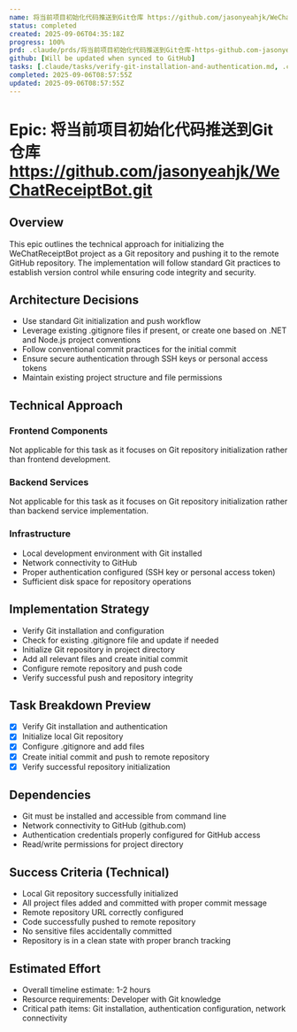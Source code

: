 ```yaml
---
name: 将当前项目初始化代码推送到Git仓库 https://github.com/jasonyeahjk/WeChatReceiptBot.git
status: completed
created: 2025-09-06T04:35:18Z
progress: 100%
prd: .claude/prds/将当前项目初始化代码推送到Git仓库-https-github.com-jasonyeahjk-WeChatReceiptBot.git.md
github: [Will be updated when synced to GitHub]
tasks: [.claude/tasks/verify-git-installation-and-authentication.md, .claude/tasks/initialize-local-git-repository.md, .claude/tasks/configure-gitignore-and-add-files.md, .claude/tasks/create-initial-commit-and-push-to-remote-repository.md, .claude/tasks/verify-successful-repository-initialization.md]
completed: 2025-09-06T08:57:55Z
updated: 2025-09-06T08:57:55Z
---
```


# Epic: 将当前项目初始化代码推送到Git仓库 https://github.com/jasonyeahjk/WeChatReceiptBot.git

## Overview
This epic outlines the technical approach for initializing the WeChatReceiptBot project as a Git repository and pushing it to the remote GitHub repository. The implementation will follow standard Git practices to establish version control while ensuring code integrity and security.

## Architecture Decisions
- Use standard Git initialization and push workflow
- Leverage existing .gitignore files if present, or create one based on .NET and Node.js project conventions
- Follow conventional commit practices for the initial commit
- Ensure secure authentication through SSH keys or personal access tokens
- Maintain existing project structure and file permissions

## Technical Approach
### Frontend Components
Not applicable for this task as it focuses on Git repository initialization rather than frontend development.

### Backend Services
Not applicable for this task as it focuses on Git repository initialization rather than backend service implementation.

### Infrastructure
- Local development environment with Git installed
- Network connectivity to GitHub
- Proper authentication configured (SSH key or personal access token)
- Sufficient disk space for repository operations

## Implementation Strategy
- Verify Git installation and configuration
- Check for existing .gitignore file and update if needed
- Initialize Git repository in project directory
- Add all relevant files and create initial commit
- Configure remote repository and push code
- Verify successful push and repository integrity

## Task Breakdown Preview
- [x] Verify Git installation and authentication
- [x] Initialize local Git repository
- [x] Configure .gitignore and add files
- [x] Create initial commit and push to remote repository
- [x] Verify successful repository initialization

## Dependencies
- Git must be installed and accessible from command line
- Network connectivity to GitHub (github.com)
- Authentication credentials properly configured for GitHub access
- Read/write permissions for project directory

## Success Criteria (Technical)
- Local Git repository successfully initialized
- All project files added and committed with proper commit message
- Remote repository URL correctly configured
- Code successfully pushed to remote repository
- No sensitive files accidentally committed
- Repository is in a clean state with proper branch tracking

## Estimated Effort
- Overall timeline estimate: 1-2 hours
- Resource requirements: Developer with Git knowledge
- Critical path items: Git installation, authentication configuration, network connectivity